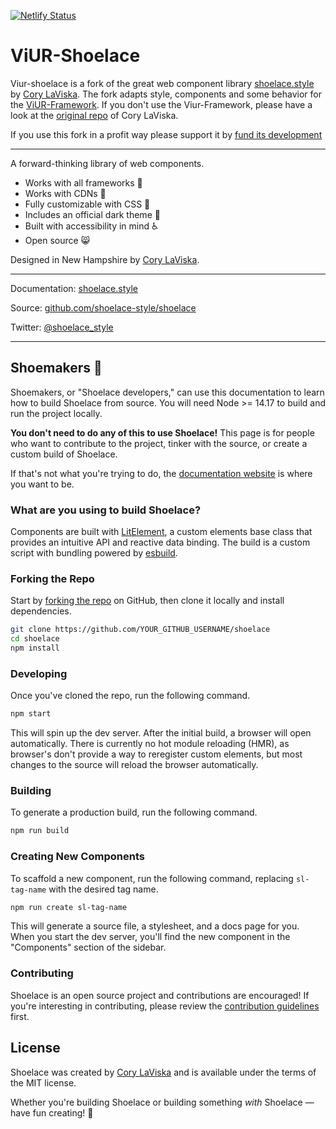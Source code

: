 [![Netlify Status](https://api.netlify.com/api/v1/badges/14199709-676f-432f-8c89-0aed420a9438/deploy-status)](https://serene-allen-537100.netlify.app)

# ViUR-Shoelace
Viur-shoelace is a fork of the great web component library [shoelace.style](https://shoelace.style) by [Cory LaViska](https://twitter.com/claviska).
The fork adapts style, components and some behavior for the [ViUR-Framework](https://github.com/viur-framework). If you don't use the Viur-Framework, please have a look at the [original repo](https://github.com/shoelace-style/shoelace) of Cory LaViska.

If you use this fork in a profit way please support it by [fund its development](https://github.com/sponsors/claviska) 

---

A forward-thinking library of web components.

- Works with all frameworks 🧩
- Works with CDNs 🚛
- Fully customizable with CSS 🎨
- Includes an official dark theme 🌛
- Built with accessibility in mind ♿️
- Open source 😸

Designed in New Hampshire by [Cory LaViska](https://twitter.com/cory_laviska).

---

Documentation: [shoelace.style](https://shoelace.style)

Source: [github.com/shoelace-style/shoelace](https://github.com/shoelace-style/shoelace)

Twitter: [@shoelace_style](https://twitter.com/shoelace_style)

---

## Shoemakers 🥾

Shoemakers, or "Shoelace developers," can use this documentation to learn how to build Shoelace from source. You will need Node >= 14.17 to build and run the project locally.

**You don't need to do any of this to use Shoelace!** This page is for people who want to contribute to the project, tinker with the source, or create a custom build of Shoelace.

If that's not what you're trying to do, the [documentation website](https://shoelace.style) is where you want to be.

### What are you using to build Shoelace?

Components are built with [LitElement](https://lit-element.polymer-project.org/), a custom elements base class that provides an intuitive API and reactive data binding. The build is a custom script with bundling powered by [esbuild](https://esbuild.github.io/).

### Forking the Repo

Start by [forking the repo](https://github.com/shoelace-style/shoelace/fork) on GitHub, then clone it locally and install dependencies.

```bash
git clone https://github.com/YOUR_GITHUB_USERNAME/shoelace
cd shoelace
npm install
```

### Developing

Once you've cloned the repo, run the following command.

```bash
npm start
```

This will spin up the dev server. After the initial build, a browser will open automatically. There is currently no hot module reloading (HMR), as browser's don't provide a way to reregister custom elements, but most changes to the source will reload the browser automatically.

### Building

To generate a production build, run the following command.

```bash
npm run build
```

### Creating New Components

To scaffold a new component, run the following command, replacing `sl-tag-name` with the desired tag name.

```bash
npm run create sl-tag-name
```

This will generate a source file, a stylesheet, and a docs page for you. When you start the dev server, you'll find the new component in the "Components" section of the sidebar.

### Contributing

Shoelace is an open source project and contributions are encouraged! If you're interesting in contributing, please review the [contribution guidelines](CONTRIBUTING.md) first.

## License

Shoelace was created by [Cory LaViska](https://twitter.com/cory_laviska) and is available under the terms of the MIT license.

Whether you're building Shoelace or building something _with_ Shoelace — have fun creating! 🥾
